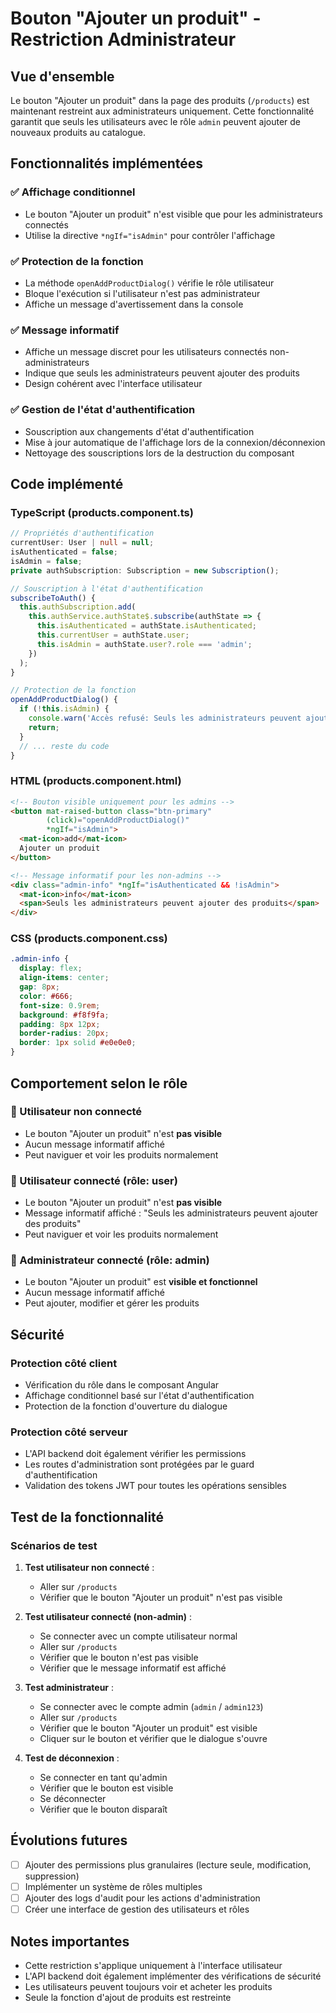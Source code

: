 # Bouton "Ajouter un produit" - Restriction Administrateur

## Vue d'ensemble

Le bouton "Ajouter un produit" dans la page des produits (`/products`) est maintenant restreint aux administrateurs uniquement. Cette fonctionnalité garantit que seuls les utilisateurs avec le rôle `admin` peuvent ajouter de nouveaux produits au catalogue.

## Fonctionnalités implémentées

### ✅ Affichage conditionnel
- Le bouton "Ajouter un produit" n'est visible que pour les administrateurs connectés
- Utilise la directive `*ngIf="isAdmin"` pour contrôler l'affichage

### ✅ Protection de la fonction
- La méthode `openAddProductDialog()` vérifie le rôle utilisateur
- Bloque l'exécution si l'utilisateur n'est pas administrateur
- Affiche un message d'avertissement dans la console

### ✅ Message informatif
- Affiche un message discret pour les utilisateurs connectés non-administrateurs
- Indique que seuls les administrateurs peuvent ajouter des produits
- Design cohérent avec l'interface utilisateur

### ✅ Gestion de l'état d'authentification
- Souscription aux changements d'état d'authentification
- Mise à jour automatique de l'affichage lors de la connexion/déconnexion
- Nettoyage des souscriptions lors de la destruction du composant

## Code implémenté

### TypeScript (products.component.ts)

```typescript
// Propriétés d'authentification
currentUser: User | null = null;
isAuthenticated = false;
isAdmin = false;
private authSubscription: Subscription = new Subscription();

// Souscription à l'état d'authentification
subscribeToAuth() {
  this.authSubscription.add(
    this.authService.authState$.subscribe(authState => {
      this.isAuthenticated = authState.isAuthenticated;
      this.currentUser = authState.user;
      this.isAdmin = authState.user?.role === 'admin';
    })
  );
}

// Protection de la fonction
openAddProductDialog() {
  if (!this.isAdmin) {
    console.warn('Accès refusé: Seuls les administrateurs peuvent ajouter des produits');
    return;
  }
  // ... reste du code
}
```

### HTML (products.component.html)

```html
<!-- Bouton visible uniquement pour les admins -->
<button mat-raised-button class="btn-primary" 
        (click)="openAddProductDialog()" 
        *ngIf="isAdmin">
  <mat-icon>add</mat-icon>
  Ajouter un produit
</button>

<!-- Message informatif pour les non-admins -->
<div class="admin-info" *ngIf="isAuthenticated && !isAdmin">
  <mat-icon>info</mat-icon>
  <span>Seuls les administrateurs peuvent ajouter des produits</span>
</div>
```

### CSS (products.component.css)

```css
.admin-info {
  display: flex;
  align-items: center;
  gap: 8px;
  color: #666;
  font-size: 0.9rem;
  background: #f8f9fa;
  padding: 8px 12px;
  border-radius: 20px;
  border: 1px solid #e0e0e0;
}
```

## Comportement selon le rôle

### 👤 Utilisateur non connecté
- Le bouton "Ajouter un produit" n'est **pas visible**
- Aucun message informatif affiché
- Peut naviguer et voir les produits normalement

### 👤 Utilisateur connecté (rôle: user)
- Le bouton "Ajouter un produit" n'est **pas visible**
- Message informatif affiché : "Seuls les administrateurs peuvent ajouter des produits"
- Peut naviguer et voir les produits normalement

### 👑 Administrateur connecté (rôle: admin)
- Le bouton "Ajouter un produit" est **visible et fonctionnel**
- Aucun message informatif affiché
- Peut ajouter, modifier et gérer les produits

## Sécurité

### Protection côté client
- Vérification du rôle dans le composant Angular
- Affichage conditionnel basé sur l'état d'authentification
- Protection de la fonction d'ouverture du dialogue

### Protection côté serveur
- L'API backend doit également vérifier les permissions
- Les routes d'administration sont protégées par le guard d'authentification
- Validation des tokens JWT pour toutes les opérations sensibles

## Test de la fonctionnalité

### Scénarios de test

1. **Test utilisateur non connecté** :
   - Aller sur `/products`
   - Vérifier que le bouton "Ajouter un produit" n'est pas visible

2. **Test utilisateur connecté (non-admin)** :
   - Se connecter avec un compte utilisateur normal
   - Aller sur `/products`
   - Vérifier que le bouton n'est pas visible
   - Vérifier que le message informatif est affiché

3. **Test administrateur** :
   - Se connecter avec le compte admin (`admin` / `admin123`)
   - Aller sur `/products`
   - Vérifier que le bouton "Ajouter un produit" est visible
   - Cliquer sur le bouton et vérifier que le dialogue s'ouvre

4. **Test de déconnexion** :
   - Se connecter en tant qu'admin
   - Vérifier que le bouton est visible
   - Se déconnecter
   - Vérifier que le bouton disparaît

## Évolutions futures

- [ ] Ajouter des permissions plus granulaires (lecture seule, modification, suppression)
- [ ] Implémenter un système de rôles multiples
- [ ] Ajouter des logs d'audit pour les actions d'administration
- [ ] Créer une interface de gestion des utilisateurs et rôles

## Notes importantes

- Cette restriction s'applique uniquement à l'interface utilisateur
- L'API backend doit également implémenter des vérifications de sécurité
- Les utilisateurs peuvent toujours voir et acheter les produits
- Seule la fonction d'ajout de produits est restreinte
